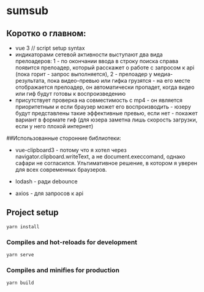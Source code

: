 # sumsub

## Коротко о главном:

- vue 3 // script setup syntax
- индикаторами сетевой активности выступают два вида прелоадеров: 1 - по окончании ввода в строку поиска справа появится прелоадер, который расскажет о работе с запросом к api (пока горит - запрос выполняется), 2 - прелоадер у медиа-результата, пока видео-превью или гифка грузятся - на его месте отображается прелоадер, он автоматически пропадет, когда видео или гиф будут готовы к воспроизведению
- присутствует проверка на совместимость с mp4 - он является приоритетным и если браузер может его воспроизводить - юзеру будут представлены такие эффективные превью, если нет - покажет вариант в формате гиф (для юзера заметна лишь скорость загрузки, если у него плохой интернет)

##Использованные сторонние библиотеки:

- vue-clipboard3 - потому что я хотел через navigator.clipboard.writeText, а не document.execcomand, однако сафари не согласился. Ультимативное решение, в котором я уверен для всех современных браузеров.

- lodash - ради debounce

- axios - для запросов к api


## Project setup
```
yarn install
```

### Compiles and hot-reloads for development
```
yarn serve
```

### Compiles and minifies for production
```
yarn build
```
